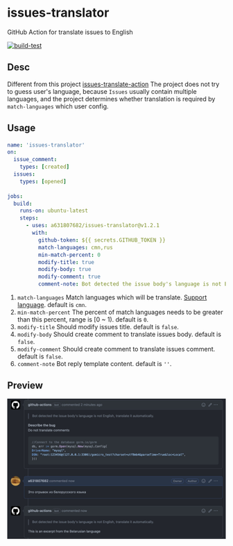 # issues-translator

GitHub Action for translate issues to English

[![build-test](https://github.com/a631807682/issues-translator/workflows/build-test/badge.svg?branch=main 'test status')](https://github.com/a631807682/issues-translator/actions)

## Desc

Different from this project [issues-translate-action](https://github.com/usthe/issues-translate-action)
The project does not try to guess user's language, because `Issues` usually contain multiple languages, and the project determines whether translation is required by `match-languages` which user config.

## Usage

```yaml
name: 'issues-translator'
on:
  issue_comment:
    types: [created]
  issues:
    types: [opened]

jobs:
  build:
    runs-on: ubuntu-latest
    steps:
      - uses: a631807682/issues-translator@v1.2.1
        with:
          github-token: ${{ secrets.GITHUB_TOKEN }}
          match-languages: cmn,rus
          min-match-percent: 0
          modify-title: true
          modify-body: true
          modify-comment: true
          comment-note: Bot detected the issue body's language is not English, translate it automatically.
```

1. `match-languages` Match languages which will be translate. [Support language](Language.md). default is `cmn`.
2. `min-match-percent` The percent of match languages needs to be greater than this percent, range is [0 ~ 1). default is `0`.
3. `modify-title` Should modify issues title. default is `false`.
4. `modify-body` Should create comment to translate issues body. default is `false`.
5. `modify-comment` Should create comment to translate issues comment. default is `false`.
6. `comment-note` Bot reply template content. default is `''`.

## Preview

![sample](sample.jpg)
